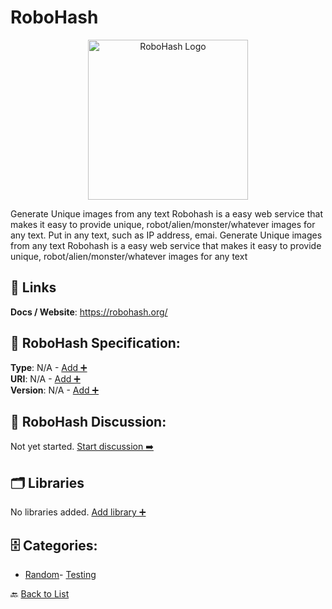 # RoboHash
<p align="center">
    <img width="256" src="https://raw.githubusercontent.com/apis-list/apis-list/main/apis/robohash/logo_256x256.png" alt="RoboHash Logo"/>
</p>
Generate Unique images from any text Robohash is a easy web service that makes it easy to provide unique, robot/alien/monster/whatever images for any text.  Put in any text, such as IP address, emai. Generate Unique images from any text Robohash is a easy web service that makes it easy to provide unique, robot/alien/monster/whatever images for any text

##  🔗 Links
**Docs / Website**: https://robohash.org/

## 🧬 RoboHash Specification:
**Type**: N/A - [Add ➕](https://github.com/apis-list/apis-list/edit/main/apis.yaml#L16846)  
**URI**: N/A - [Add ➕](https://github.com/apis-list/apis-list/edit/main/apis.yaml#L16846)  
**Version**: N/A - [Add ➕](https://github.com/apis-list/apis-list/edit/main/apis.yaml#L16846)

## 💬 RoboHash Discussion:
Not yet started. [Start discussion ➡️](https://github.com/apis-list/apis-list/discussions/new)

## 🗂️ Libraries

No libraries added. [Add library ➕](https://github.com/apis-list/apis-list/edit/main/apis.yaml#L16846)    


## 🗄️ Categories:
- [Random](https://github.com/apis-list/apis-list#random-)- [Testing](https://github.com/apis-list/apis-list#testing-)

🔙  [Back to List](https://github.com/apis-list/apis-list)
